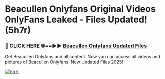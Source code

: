 # Beacullen Onlyfans Original Videos 0nlyFans Leaked - Files Updated! (5h7r)

<h3>🔴 CLICK HERE 🌐==►► <a href="https://tinyurl.com/ehrbuxhb" rel="nofollow">Beacullen Onlyfans Updated Files</a></h3>

Get Beacullen Onlyfans and all content. Now you can access all videos and pictures of Beacullen Onlyfans. New Updated Files 2025!

[![5h7r](https://i.imgur.com/lVYEuWS.gif)](https://tinyurl.com/ehrbuxhb)
